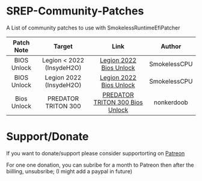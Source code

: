 # SREP-Community-Patches


A List of community patches to use with SmokelessRuntimeEfiPatcher

| Patch Note | Target | Link | Author | 
|:-:|:-:|:-:|:-:|
| BIOS Unlock | Legion < 2022  (InsydeH2O) | [Legion 2022 Bios Unlock](Configs/Legion_Insyde_BiosUnlock.cfg) | SmokelessCPU |
| BIOS Unlock | Legion  2022  (InsydeH2O)  | [Legion 2022 Bios Unlock](Configs/Legion_2022_Insyde_BiosUnlock.cfg) | SmokelessCPU |
| Bios Unlock | PREDATOR TRITON 300     | [PREDATOR TRITON 300 Bios Unlock](Configs/Predator_Triton_300_BiosUnlock.cfg) | nonkerdoob |


# Support/Donate
If you want to donate/support please consider supportorting on [Patreon](https://www.patreon.com/SmokelessCPU)

For one one donation, you can subribe for a month to Patreon then after the biilling, unsubsribe; (I might add a paypal in future)
